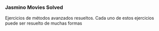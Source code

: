 ### Jasmino Movies Solved

Ejercicios de métodos avanzados resueltos.
Cada uno de estos ejercicios puede ser resuelto de muchas formas
